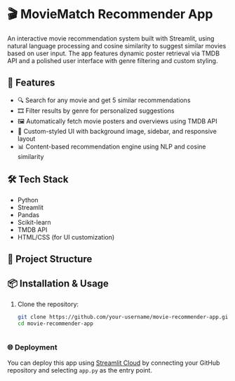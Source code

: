 # 🎬 MovieMatch Recommender App

An interactive movie recommendation system built with Streamlit, using natural language processing and cosine similarity to suggest similar movies based on user input. The app features dynamic poster retrieval via TMDB API and a polished user interface with genre filtering and custom styling.

## 🚀 Features

- 🔍 Search for any movie and get 5 similar recommendations
- 🎞️ Filter results by genre for personalized suggestions
- 🖼️ Automatically fetch movie posters and overviews using TMDB API
- 🎨 Custom-styled UI with background image, sidebar, and responsive layout
- 📊 Content-based recommendation engine using NLP and cosine similarity

## 🛠️ Tech Stack

- Python
- Streamlit
- Pandas
- Scikit-learn
- TMDB API
- HTML/CSS (for UI customization)

## 📁 Project Structure


## 📦 Installation & Usage

1. Clone the repository:
   ```bash
   git clone https://github.com/your-username/movie-recommender-app.git
   cd movie-recommender-app



### 🌐 Deployment

You can deploy this app using [Streamlit Cloud](https://streamlit.io/cloud) by connecting your GitHub repository and selecting `app.py` as the entry point.
